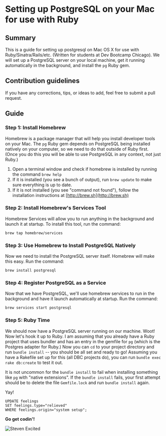 # Setting up PostgreSQL on your Mac for use with Ruby

## Summary 
This is a guide for setting up postgresql on Mac OS X for use with Ruby/Sinatra/Rails/etc. (Written for students at Dev Bootcamp Chicago). We will set up a PostgreSQL server on your local machine, get it running automatically in the background, and install the `pg` Ruby gem.

## Contribution guidelines
If you have any corrections, tips, or ideas to add, feel free to submit a pull request.

## Guide
### Step 1: Install Homebrew
Homebrew is a package manager that will help you install developer tools on your Mac. The `pg` Ruby gem depends on PostgreSQL being installed natively on your computer, so we need to do that outside of Ruby first. (Once you do this you will be able to use PostgreSQL in any context, not just Ruby.)

1. Open a terminal window and check if homebrew is installed by running the command `brew help`
2. If it is installed (you see a bunch of output), run `brew update` to make sure everything is up to date.
3. If it is not installed (you see "command not found"), follow the installation instructions at [http://brew.sh](http://brew.sh)

### Step 2: Install Homebrew's Services Tool
Homebrew Services will allow you to run anything in the background and launch it at startup. To install this tool, run the command:

`brew tap homebrew/services`

### Step 3: Use Homebrew to Install PostgreSQL Natively
Now we need to install the PostgreSQL server itself. Homebrew will make this easy. Run the command:

`brew install postgresql`

### Step 4: Register PostgreSQL as a Service
Now that we have PostgreSQL, we'll use homebrew services to run in the background and have it launch automatically at startup. Run the command:

`brew services start postgresql`

### Step 5: Ruby Time
We should now have a PostgreSQL server running on our machine. Woot! Now let's hook it up to Ruby. I am assuming that you already have a Ruby project that uses bundler and has an entry in the gemfile for `pg` (which is the Postgres adapter for Ruby.) Now you can `cd` to your project directory and run `bundle install` -- you should be all set and ready to go! Assuming you have a Rakefile set up for this (all DBC projects do), you can run `bundle exec rake db:create` to test it out.

It is not uncommon for the `bundle install` to fail when installing something like `pg` with "native extensions". If the `bundle install` fails, your first attempt should be to delete the file `Gemfile.lock` and run `bundle install` again. 

Yay! 
```
UPDATE feelings
SET feelings.type="relieved"
WHERE feelings.origin="system setup";
```

**Go get codin'!**

![Steven Excited](https://media.giphy.com/media/Tld8USHlpopYA/giphy.gif)
